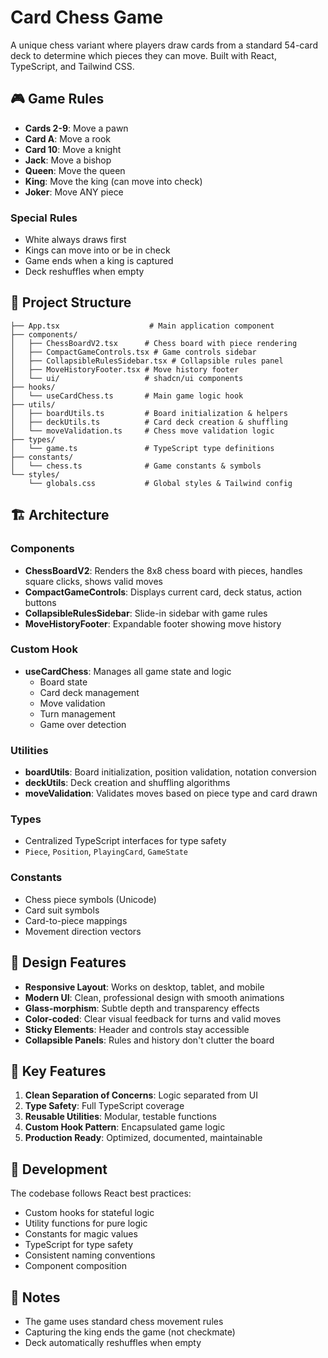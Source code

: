 # Card Chess Game

A unique chess variant where players draw cards from a standard 54-card deck to determine which pieces they can move. Built with React, TypeScript, and Tailwind CSS.

## 🎮 Game Rules

- **Cards 2-9**: Move a pawn
- **Card A**: Move a rook
- **Card 10**: Move a knight
- **Jack**: Move a bishop
- **Queen**: Move the queen
- **King**: Move the king (can move into check)
- **Joker**: Move ANY piece

### Special Rules
- White always draws first
- Kings can move into or be in check
- Game ends when a king is captured
- Deck reshuffles when empty

## 📁 Project Structure

```
├── App.tsx                    # Main application component
├── components/
│   ├── ChessBoardV2.tsx      # Chess board with piece rendering
│   ├── CompactGameControls.tsx # Game controls sidebar
│   ├── CollapsibleRulesSidebar.tsx # Collapsible rules panel
│   ├── MoveHistoryFooter.tsx # Move history footer
│   └── ui/                   # shadcn/ui components
├── hooks/
│   └── useCardChess.ts       # Main game logic hook
├── utils/
│   ├── boardUtils.ts         # Board initialization & helpers
│   ├── deckUtils.ts          # Card deck creation & shuffling
│   └── moveValidation.ts     # Chess move validation logic
├── types/
│   └── game.ts               # TypeScript type definitions
├── constants/
│   └── chess.ts              # Game constants & symbols
└── styles/
    └── globals.css           # Global styles & Tailwind config
```

## 🏗️ Architecture

### Components
- **ChessBoardV2**: Renders the 8x8 chess board with pieces, handles square clicks, shows valid moves
- **CompactGameControls**: Displays current card, deck status, action buttons
- **CollapsibleRulesSidebar**: Slide-in sidebar with game rules
- **MoveHistoryFooter**: Expandable footer showing move history

### Custom Hook
- **useCardChess**: Manages all game state and logic
  - Board state
  - Card deck management
  - Move validation
  - Turn management
  - Game over detection

### Utilities
- **boardUtils**: Board initialization, position validation, notation conversion
- **deckUtils**: Deck creation and shuffling algorithms
- **moveValidation**: Validates moves based on piece type and card drawn

### Types
- Centralized TypeScript interfaces for type safety
- `Piece`, `Position`, `PlayingCard`, `GameState`

### Constants
- Chess piece symbols (Unicode)
- Card suit symbols
- Card-to-piece mappings
- Movement direction vectors

## 🎨 Design Features

- **Responsive Layout**: Works on desktop, tablet, and mobile
- **Modern UI**: Clean, professional design with smooth animations
- **Glass-morphism**: Subtle depth and transparency effects
- **Color-coded**: Clear visual feedback for turns and valid moves
- **Sticky Elements**: Header and controls stay accessible
- **Collapsible Panels**: Rules and history don't clutter the board

## 🚀 Key Features

1. **Clean Separation of Concerns**: Logic separated from UI
2. **Type Safety**: Full TypeScript coverage
3. **Reusable Utilities**: Modular, testable functions
4. **Custom Hook Pattern**: Encapsulated game logic
5. **Production Ready**: Optimized, documented, maintainable

## 🔧 Development

The codebase follows React best practices:
- Custom hooks for stateful logic
- Utility functions for pure logic
- Constants for magic values
- TypeScript for type safety
- Consistent naming conventions
- Component composition

## 📝 Notes

- The game uses standard chess movement rules
- Capturing the king ends the game (not checkmate)
- Deck automatically reshuffles when empty

